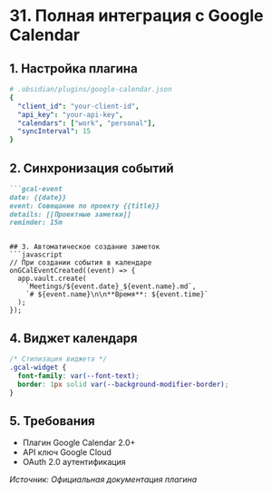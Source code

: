 # 31. Полная интеграция с Google Calendar

## 1. Настройка плагина
```yaml
# .obsidian/plugins/google-calendar.json
{
  "client_id": "your-client-id",
  "api_key": "your-api-key",
  "calendars": ["work", "personal"],
  "syncInterval": 15
}
```

## 2. Синхронизация событий
```markdown
```gcal-event
date: {{date}}
event: Совещание по проекту {{title}}
details: [[Проектные заметки]]
reminder: 15m
```
```

## 3. Автоматическое создание заметок
```javascript
// При создании события в календаре
onGCalEventCreated((event) => {
  app.vault.create(
    `Meetings/${event.date}_${event.name}.md`,
    `# ${event.name}\n\n**Время**: ${event.time}`
  );
});
```

## 4. Виджет календаря
```css
/* Стилизация виджета */
.gcal-widget {
  font-family: var(--font-text);
  border: 1px solid var(--background-modifier-border);
}
```

## 5. Требования
- Плагин Google Calendar 2.0+
- API ключ Google Cloud
- OAuth 2.0 аутентификация

*Источник: Официальная документация плагина*
